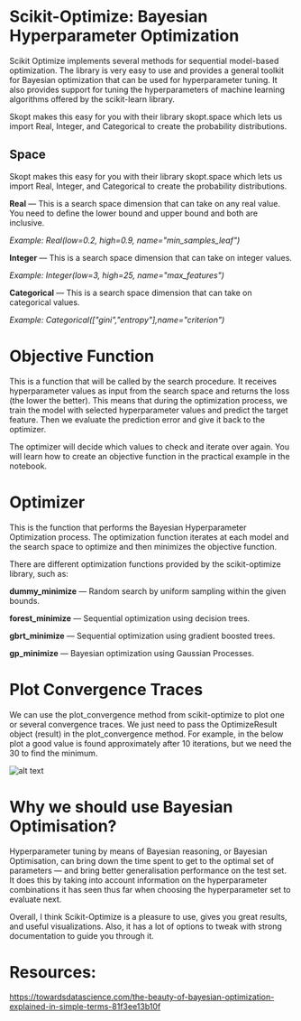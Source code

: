# Scikit-Optimize: Bayesian Hyperparameter Optimization
 Scikit Optimize implements several methods for sequential model-based optimization.  The library is very easy to use and provides a general toolkit for Bayesian optimization that can be used for hyperparameter tuning. It also provides support for tuning the hyperparameters of machine learning algorithms offered by the scikit-learn library.

Skopt makes this easy for you with their library skopt.space which lets us import Real, Integer, and Categorical to create the probability distributions.

## Space

Skopt makes this easy for you with their library skopt.space which lets us import Real, Integer, and Categorical to create the probability distributions.


__Real__ — This is a search space dimension that can take on any real value. You need to define the lower bound and upper bound and both are inclusive.

_Example: Real(low=0.2, high=0.9, name="min_samples_leaf")_

__Integer__ — This is a search space dimension that can take on integer values.

_Example: Integer(low=3, high=25, name="max_features")_

__Categorical__ — This is a search space dimension that can take on categorical values.

_Example: Categorical(["gini","entropy"],name="criterion")_


# Objective Function

This is a function that will be called by the search procedure. It receives hyperparameter values as input from the search space and returns the loss (the lower the better). This means that during the optimization process, we train the model with selected hyperparameter values and predict the target feature. Then we evaluate the prediction error and give it back to the optimizer.

The optimizer will decide which values to check and iterate over again. You will learn how to create an objective function in the practical example in the notebook.

# Optimizer

This is the function that performs the Bayesian Hyperparameter Optimization process. The optimization function iterates at each model and the search space to optimize and then minimizes the objective function.

There are different optimization functions provided by the scikit-optimize library, such as:

__dummy_minimize__ — Random search by uniform sampling within the given bounds.

__forest_minimize__ — Sequential optimization using decision trees.

__gbrt_minimize__ — Sequential optimization using gradient boosted trees.

__gp_minimize__ — Bayesian optimization using Gaussian Processes.

# Plot Convergence Traces

We can use the plot_convergence method from scikit-optimize to plot one or several convergence traces. We just need to pass the OptimizeResult object (result) in the plot_convergence method. For example, in the below plot a good value is found approximately after 10 iterations, but we need the 30 to find the minimum. 

![alt text](https://scikit-optimize.github.io/stable/_images/sphx_glr_bayesian-optimization_002.png)

# Why we should use Bayesian Optimisation?

Hyperparameter tuning by means of Bayesian reasoning, or Bayesian Optimisation, can bring down the time spent to get to the optimal set of parameters — and bring better generalisation performance on the test set. It does this by taking into account information on the hyperparameter combinations it has seen thus far when choosing the hyperparameter set to evaluate next.


Overall, I think Scikit-Optimize is a pleasure to use, gives you great results, and useful visualizations. Also, it has a lot of options to tweak with strong documentation to guide you through it.

# Resources:

https://towardsdatascience.com/the-beauty-of-bayesian-optimization-explained-in-simple-terms-81f3ee13b10f
